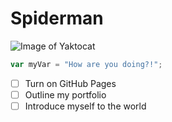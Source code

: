 # Spiderman
![Image of Yaktocat](https://octodex.github.com/images/yaktocat.png)
``` javascript
var myVar = "How are you doing?!";
```
- [ ] Turn on GitHub Pages
- [ ] Outline my portfolio
- [ ] Introduce myself to the world
